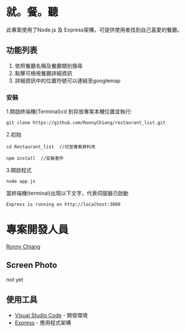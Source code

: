 # 就。餐。聽 

此專案使用了Node.js 及 Express架構，可提供使用者找到自己喜愛的餐廳。

## 功能列表

1. 依照餐廳名稱及餐廳類別搜尋
2. 點擊可檢視餐廳詳細資訊
3. 詳細資訊中的位置符號可以連結至googlemap

### 安裝

1.開啟終端機(Terminal)cd 到存放專案本機位置並執行:

```
git clone https://github.com/RonnyChiang/restaurant_list.git
```

2.初始

```
cd Restaurant_list  //切至專案資料夾
```

```
npm install  //安裝套件
```

3.開啟程式

```
node app.js
```

當終端機(terminal)出現以下文字，代表伺服器已啟動
```
Express is running on http://localhost:3000
```

# 專案開發人員
[Ronny Chiang](https://github.com/RonnyChiang)

## Screen Photo

not yet

## 使用工具

- [Visual Studio Code](https://visualstudio.microsoft.com/zh-hant/) - 開發環境
- [Express](https://www.npmjs.com/package/express) - 應用程式架構

